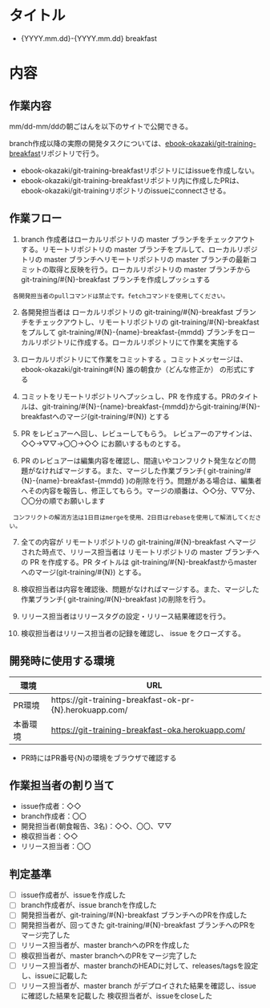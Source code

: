 # タイトル

 - {YYYY.mm.dd}-{YYYY.mm.dd} breakfast

# 内容
## 作業内容

 mm/dd-mm/ddの朝ごはんを以下のサイトで公開できる。

 branch作成以降の実際の開発タスクについては、[ebook-okazaki/git-training-breakfast](https://github.com/ebook-okazaki/git-training-breakfast)リポジトリで行う。

 - ebook-okazaki/git-training-breakfastリポジトリにはissueを作成しない。
 - ebook-okazaki/git-training-breakfastリポジトリ内に作成したPRは、ebook-okazaki/git-trainingリポジトリのissueにconnectさせる。

## 作業フロー

 1. branch 作成者はローカルリポジトリの master ブランチをチェックアウトする。リモートリポジトリの master ブランチをプルして、ローカルリポジトリの master ブランチへリモートリポジトリの master ブランチの最新コミットの取得と反映を行う。ローカルリポジトリの master ブランチからgit-training/#{N}-breakfast ブランチを作成しプッシュする
   ```
    各開発担当者のpullコマンドは禁止です。fetchコマンドを使用してください。
   ```

 2. 各開発担当者は ローカルリポジトリの git-training/#{N}-breakfast ブランチをチェックアウトし、リモートリポジトリの git-training/#{N}-breakfast をプルして git-training/#{N}-{name}-breakfast-{mmdd} ブランチをローカルリポジトリに作成する。ローカルリポジトリにて作業を実施する

 3. ローカルリポジトリにて作業をコミットする 。コミットメッセージは、 ebook-okazaki/git-training#{N} 誰の朝食か（どんな修正か） の形式にする

 4. コミットをリモートリポジトリへプッシュし、PR を作成する。PRのタイトルは、git-training/#{N}-{name}-breakfast-{mmdd}からgit-training/#{N}-breakfastへのマージ(git-training/#{N}) とする

 5. PR をレビュアーへ回し、レビューしてもらう。 レビュアーのアサインは、◇◇→▽▽→〇〇→◇◇ にお願いするものとする。

 6. PR のレビュアーは編集内容を確認し、間違いやコンフリクト発生などの問題がなければマージする。また、マージした作業ブランチ( git-training/#{N}-{name}-breakfast-{mmdd} )の削除を行う。問題がある場合は、編集者へその内容を報告し、修正してもらう。マージの順番は、◇◇分、▽▽分、〇〇分の順でお願いします
   ```
    コンフリクトの解消方法は1日目はmergeを使用、2日目はrebaseを使用して解消してください。
   ```

 7. 全ての内容が リモートリポジトリの git-training/#{N}-breakfast へマージされた時点で、リリース担当者は リモートリポジトリの master ブランチへの PR を作成する。PR タイトルは git-training/#{N}-breakfastからmasterへのマージ(git-training/#{N}) とする。

 8. 検収担当者は内容を確認後、問題がなければマージする。また、マージした作業ブランチ( git-training/#{N}-breakfast )の削除を行う。

 9. リリース担当者はリリースタグの設定・リリース結果確認を行う。

 10. 検収担当者はリリース担当者の記録を確認し、 issue をクローズする。

## 開発時に使用する環境

 |環境|URL|
 |---|---|
 |PR環境|https://git-training-breakfast-ok-pr-{N}.herokuapp.com/|
 |本番環境|https://git-training-breakfast-oka.herokuapp.com/|

 - PR時にはPR番号{N}の環境をブラウザで確認する

## 作業担当者の割り当て

 - issue作成者：◇◇
 - branch作成者：〇〇
 - 開発担当者(朝食報告、3名)：◇◇、〇〇、▽▽
 - 検収担当者：◇◇
 - リリース担当者：〇〇

## 判定基準

 - [ ] issue作成者が、issueを作成した
 - [ ] branch作成者が、issue branchを作成した
 - [ ] 開発担当者が、git-training/#{N}-breakfast ブランチへのPRを作成した
 - [ ] 開発担当者が、回ってきた git-training/#{N}-breakfast ブランチへのPRをマージ完了した
 - [ ] リリース担当者が、master branchへのPRを作成した
 - [ ] 検収担当者が、master branchへのPRをマージ完了した
 - [ ] リリース担当者が、master branchのHEADに対して、releases/tagsを設定し、issueに記載した
 - [ ] リリース担当者が、master branch がデプロイされた結果を確認し、issueに確認した結果を記載した
 検収担当者が、issueをcloseした